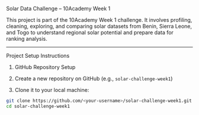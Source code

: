  Solar Data Challenge – 10Academy Week 1

This project is part of the 10Academy Week 1 challenge. It involves profiling, cleaning, exploring, and comparing solar datasets from Benin, Sierra Leone, and Togo to understand regional solar potential and prepare data for ranking analysis.

---

 Project Setup Instructions

 1. GitHub Repository Setup

1. Create a new repository on GitHub (e.g., `solar-challenge-week1`)
2. Clone it to your local machine:

```bash
git clone https://github.com/<your-username>/solar-challenge-week1.git
cd solar-challenge-week1
